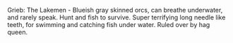 Grieb: The Lakemen - Blueish gray skinned orcs, can breathe underwater, and rarely speak. Hunt and fish to survive. Super terrifying long needle like teeth, for swimming and catching fish under water. Ruled over by hag queen.